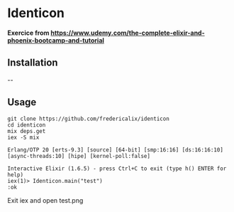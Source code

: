 # Identicon

**Exercice from https://www.udemy.com/the-complete-elixir-and-phoenix-bootcamp-and-tutorial**

## Installation

--

## Usage

```
git clone https://github.com/fredericalix/identicon
cd identicon
mix deps.get
iex -S mix

Erlang/OTP 20 [erts-9.3] [source] [64-bit] [smp:16:16] [ds:16:16:10] [async-threads:10] [hipe] [kernel-poll:false]

Interactive Elixir (1.6.5) - press Ctrl+C to exit (type h() ENTER for help)
iex(1)> Identicon.main("test")
:ok
```

Exit iex and open test.png
